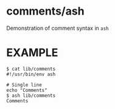 # comments/ash

Demonstration of comment syntax in `ash`

# EXAMPLE

```
$ cat lib/comments 
#!/usr/bin/env ash

# Single line
echo "Comments"
$ ash lib/comments 
Comments
```
